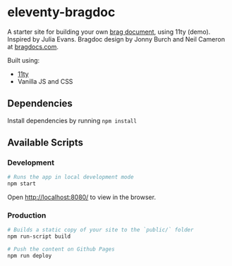 # eleventy-bragdoc

A starter site for building your own [brag document](https://jvns.ca/blog/brag-documents/), using 11ty (demo). Inspired by Julia Evans. Bragdoc design by Jonny Burch and Neil Cameron at [bragdocs.com](bragdocs.com).

Built using:
- [11ty](https://www.11ty.dev/)
- Vanilla JS and CSS

## Dependencies
Install dependencies by running `npm install`

## Available Scripts
### Development

```bash
# Runs the app in local development mode
npm start
```
Open [http://localhost:8080/](http://localhost:8080/) to view in the browser.

### Production

```bash
# Builds a static copy of your site to the `public/` folder
npm run-script build
```


```bash
# Push the content on Github Pages
npm run deploy
```